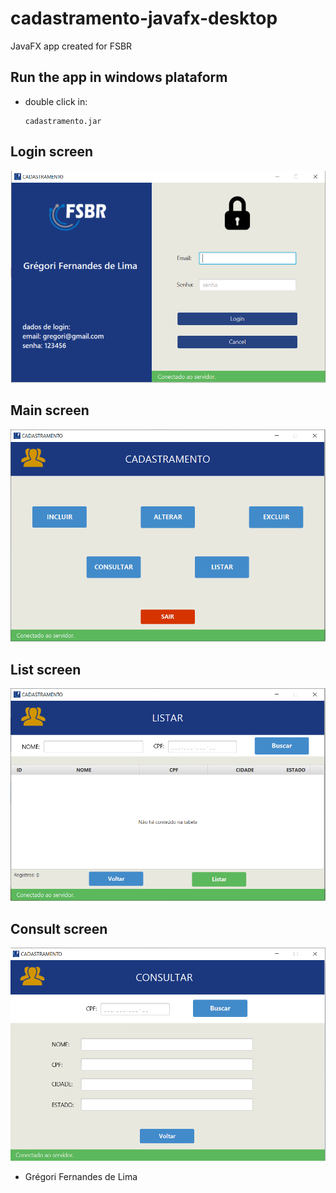
# cadastramento-javafx-desktop
 JavaFX app created for FSBR
 

## Run the app in windows plataform

  - double click in: 

		cadastramento.jar
		

## Login screen
![](https://raw.githubusercontent.com/gregoriLima/cadastramento-javafx-desktop/main/src/main/resources/com/cadastramento/images/login-screen.png)

## Main screen
![](https://raw.githubusercontent.com/gregoriLima/cadastramento-javafx-desktop/main/src/main/resources/com/cadastramento/images/main-screen.png)

## List screen
![](https://raw.githubusercontent.com/gregoriLima/cadastramento-javafx-desktop/main/src/main/resources/com/cadastramento/images/list-screen.png)

## Consult screen
![](https://raw.githubusercontent.com/gregoriLima/cadastramento-javafx-desktop/main/src/main/resources/com/cadastramento/images/consult-screen.png)

- Grégori Fernandes de Lima

